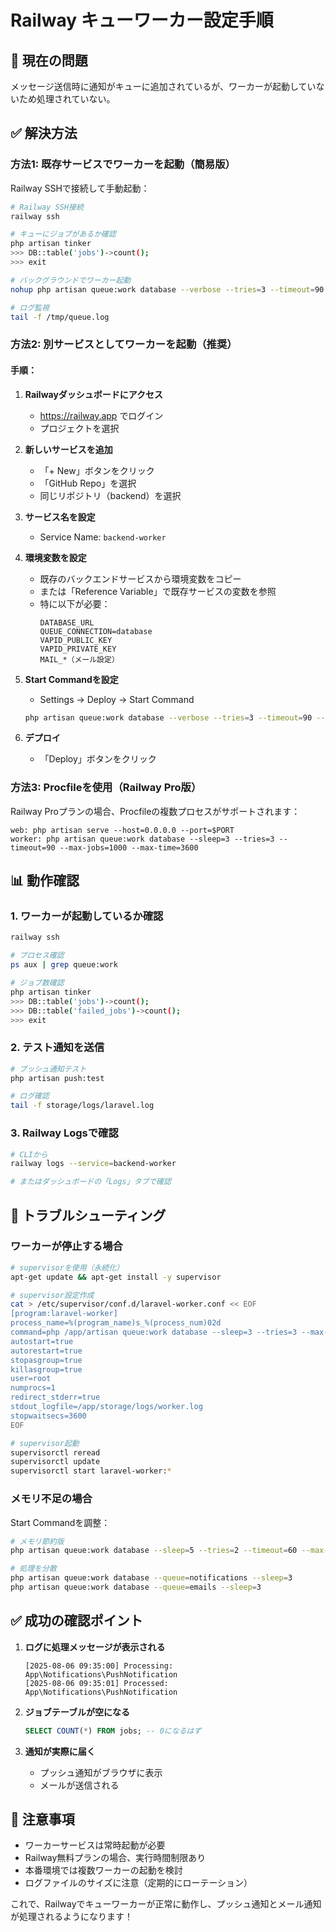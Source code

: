 # Railway キューワーカー設定手順

## 🚨 現在の問題
メッセージ送信時に通知がキューに追加されているが、ワーカーが起動していないため処理されていない。

## ✅ 解決方法

### 方法1: 既存サービスでワーカーを起動（簡易版）

Railway SSHで接続して手動起動：

```bash
# Railway SSH接続
railway ssh

# キューにジョブがあるか確認
php artisan tinker
>>> DB::table('jobs')->count();
>>> exit

# バックグラウンドでワーカー起動
nohup php artisan queue:work database --verbose --tries=3 --timeout=90 --sleep=3 > /tmp/queue.log 2>&1 &

# ログ監視
tail -f /tmp/queue.log
```

### 方法2: 別サービスとしてワーカーを起動（推奨）

#### 手順：

1. **Railwayダッシュボードにアクセス**
   - https://railway.app でログイン
   - プロジェクトを選択

2. **新しいサービスを追加**
   - 「+ New」ボタンをクリック
   - 「GitHub Repo」を選択
   - 同じリポジトリ（backend）を選択

3. **サービス名を設定**
   - Service Name: `backend-worker`

4. **環境変数を設定**
   - 既存のバックエンドサービスから環境変数をコピー
   - または「Reference Variable」で既存サービスの変数を参照
   - 特に以下が必要：
     ```
     DATABASE_URL
     QUEUE_CONNECTION=database
     VAPID_PUBLIC_KEY
     VAPID_PRIVATE_KEY
     MAIL_*（メール設定）
     ```

5. **Start Commandを設定**
   - Settings → Deploy → Start Command
   ```bash
   php artisan queue:work database --verbose --tries=3 --timeout=90 --sleep=3 --max-jobs=1000 --max-time=3600
   ```

6. **デプロイ**
   - 「Deploy」ボタンをクリック

### 方法3: Procfileを使用（Railway Pro版）

Railway Proプランの場合、Procfileの複数プロセスがサポートされます：

```procfile
web: php artisan serve --host=0.0.0.0 --port=$PORT
worker: php artisan queue:work database --sleep=3 --tries=3 --timeout=90 --max-jobs=1000 --max-time=3600
```

## 📊 動作確認

### 1. ワーカーが起動しているか確認

```bash
railway ssh

# プロセス確認
ps aux | grep queue:work

# ジョブ数確認
php artisan tinker
>>> DB::table('jobs')->count();
>>> DB::table('failed_jobs')->count();
>>> exit
```

### 2. テスト通知を送信

```bash
# プッシュ通知テスト
php artisan push:test

# ログ確認
tail -f storage/logs/laravel.log
```

### 3. Railway Logsで確認

```bash
# CLIから
railway logs --service=backend-worker

# またはダッシュボードの「Logs」タブで確認
```

## 🔧 トラブルシューティング

### ワーカーが停止する場合

```bash
# supervisorを使用（永続化）
apt-get update && apt-get install -y supervisor

# supervisor設定作成
cat > /etc/supervisor/conf.d/laravel-worker.conf << EOF
[program:laravel-worker]
process_name=%(program_name)s_%(process_num)02d
command=php /app/artisan queue:work database --sleep=3 --tries=3 --max-time=3600
autostart=true
autorestart=true
stopasgroup=true
killasgroup=true
user=root
numprocs=1
redirect_stderr=true
stdout_logfile=/app/storage/logs/worker.log
stopwaitsecs=3600
EOF

# supervisor起動
supervisorctl reread
supervisorctl update
supervisorctl start laravel-worker:*
```

### メモリ不足の場合

Start Commandを調整：

```bash
# メモリ節約版
php artisan queue:work database --sleep=5 --tries=2 --timeout=60 --max-jobs=100 --memory=64

# 処理を分散
php artisan queue:work database --queue=notifications --sleep=3
php artisan queue:work database --queue=emails --sleep=3
```

## ✅ 成功の確認ポイント

1. **ログに処理メッセージが表示される**
   ```
   [2025-08-06 09:35:00] Processing: App\Notifications\PushNotification
   [2025-08-06 09:35:01] Processed:  App\Notifications\PushNotification
   ```

2. **ジョブテーブルが空になる**
   ```sql
   SELECT COUNT(*) FROM jobs; -- 0になるはず
   ```

3. **通知が実際に届く**
   - プッシュ通知がブラウザに表示
   - メールが送信される

## 📝 注意事項

- ワーカーサービスは常時起動が必要
- Railway無料プランの場合、実行時間制限あり
- 本番環境では複数ワーカーの起動を検討
- ログファイルのサイズに注意（定期的にローテーション）

これで、Railwayでキューワーカーが正常に動作し、プッシュ通知とメール通知が処理されるようになります！